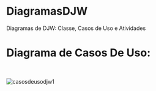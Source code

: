 # DiagramasDJW
Diagramas de DJW: Classe, Casos de Uso e Atividades<br>

<h1>Diagrama de Casos De Uso:</h1><br>

![casosdeusodjw1](https://github.com/Nickolas-Garciaa/DiagramasDJW/assets/128262640/fb9b3c18-520d-4b4c-8680-f8054503fd64)

